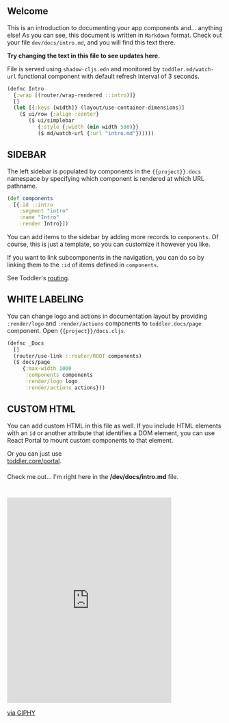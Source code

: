 ## Welcome

This is an introduction to documenting your app components and... anything else!
As you can see, this document is written in `Markdown` format. Check out
your file `dev/docs/intro.md`, and you will find this text there.

**Try changing the text in this file to see updates here.**


File is served using ```shadow-cljs.edn``` and monitored by ```toddler.md/watch-url```
functional component with default refresh interval of 3 seconds.
```clojure
(defnc Intro
  {:wrap [(router/wrap-rendered ::intro)]}
  []
  (let [{:keys [width]} (layout/use-container-dimensions)]
    ($ ui/row {:align :center}
       ($ ui/simplebar
          {:style {:width (min width 500)}}
          ($ md/watch-url {:url "intro.md"})))))
```


## SIDEBAR

The left sidebar is populated by components in the `{{project}}.docs` namespace
by specifying which component is rendered at which URL pathname.

```clojure
(def components
  [{:id ::intro
    :segment "intro"
    :name "Intro"
    :render Intro}])
```

You can add items to the sidebar by adding more records to `components`.
Of course, this is just a template, so you can customize it however you like.

If you want to link subcomponents in the navigation,
you can do so by linking them to the `:id` of items defined in `components`.

See Toddler's [routing](https://gersak.github.io/toddler/routing).

## WHITE LABELING

You can change logo and actions in documentation layout by
providing `:render/logo` and `:render/actions` components
to `toddler.docs/page` component. Open  `{{project}}/docs.cljs`.

```clojure
(defnc _Docs
  []
  (router/use-link ::router/ROOT components)
  ($ docs/page
     {:max-width 1000
      :components components
      :render/logo logo
      :render/actions actions}))
```

## CUSTOM HTML

You can add custom HTML in this file as well. If you include HTML elements
with an `id` or another attribute that identifies a DOM element, you can use
React Portal to mount custom components to that element.

Or you can just use  
[toddler.core/portal](https://github.com/gersak/toddler/blob/054d2fbef85ebf434ee699905e3a6cdfc968fe25/src/toddler/core.cljs#L32).

<div id="example-component-here" style="margin-top:20px;">
  Check me out... I'm right here in the <strong>/dev/docs/intro.md</strong> file.
</div>

<iframe src="https://giphy.com/embed/h8n8aJWronkmvRTB0y"  
        width="384" height="480" style="margin-top:40px;"  
        frameBorder="0" class="giphy-embed" allowFullScreen>
</iframe>  
<p><a href="https://giphy.com/gifs/toferra-trea-turner-h8n8aJWronkmvRTB0y">via GIPHY</a></p>
